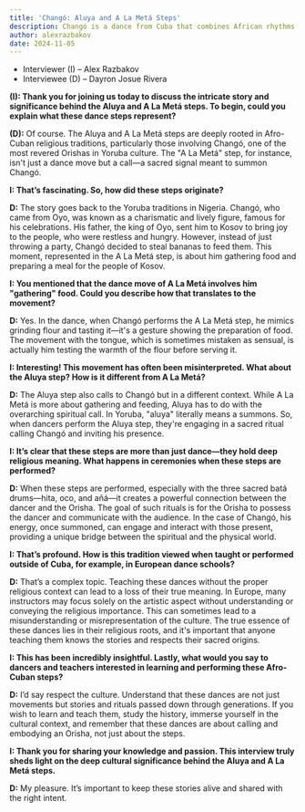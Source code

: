 ```yaml
---
title: 'Changó: Aluya and A La Metá Steps'
description: Changó is a dance from Cuba that combines African rhythms with Spanish and Caribbean music. It's a lively dance that requires a lot of energy and movement.
author: alexrazbakov
date: 2024-11-05
---
```


- Interviewer (I) – Alex Razbakov
- Interviewee (D) – Dayron Josue Rivera

**(I): Thank you for joining us today to discuss the intricate story and significance behind the Aluya and A La Metá steps. To begin, could you explain what these dance steps represent?**

**(D):** Of course. The Aluya and A La Metá steps are deeply rooted in Afro-Cuban religious traditions, particularly those involving Changó, one of the most revered Orishas in Yoruba culture. The "A La Metá" step, for instance, isn't just a dance move but a call—a sacred signal meant to summon Changó.

**I: That’s fascinating. So, how did these steps originate?**

**D:** The story goes back to the Yoruba traditions in Nigeria. Changó, who came from Oyo, was known as a charismatic and lively figure, famous for his celebrations. His father, the king of Oyo, sent him to Kosov to bring joy to the people, who were restless and hungry. However, instead of just throwing a party, Changó decided to steal bananas to feed them. This moment, represented in the A La Metá step, is about him gathering food and preparing a meal for the people of Kosov.

**I: You mentioned that the dance move of A La Metá involves him "gathering" food. Could you describe how that translates to the movement?**

**D:** Yes. In the dance, when Changó performs the A La Metá step, he mimics grinding flour and tasting it—it's a gesture showing the preparation of food. The movement with the tongue, which is sometimes mistaken as sensual, is actually him testing the warmth of the flour before serving it.

**I: Interesting! This movement has often been misinterpreted. What about the Aluya step? How is it different from A La Metá?**

**D:** The Aluya step also calls to Changó but in a different context. While A La Metá is more about gathering and feeding, Aluya has to do with the overarching spiritual call. In Yoruba, "aluya" literally means a summons. So, when dancers perform the Aluya step, they're engaging in a sacred ritual calling Changó and inviting his presence.

**I: It’s clear that these steps are more than just dance—they hold deep religious meaning. What happens in ceremonies when these steps are performed?**

**D:** When these steps are performed, especially with the three sacred batá drums—hita, oco, and añá—it creates a powerful connection between the dancer and the Orisha. The goal of such rituals is for the Orisha to possess the dancer and communicate with the audience. In the case of Changó, his energy, once summoned, can engage and interact with those present, providing a unique bridge between the spiritual and the physical world.

**I: That’s profound. How is this tradition viewed when taught or performed outside of Cuba, for example, in European dance schools?**

**D:** That’s a complex topic. Teaching these dances without the proper religious context can lead to a loss of their true meaning. In Europe, many instructors may focus solely on the artistic aspect without understanding or conveying the religious importance. This can sometimes lead to a misunderstanding or misrepresentation of the culture. The true essence of these dances lies in their religious roots, and it's important that anyone teaching them knows the stories and respects their sacred origins.

**I: This has been incredibly insightful. Lastly, what would you say to dancers and teachers interested in learning and performing these Afro-Cuban steps?**

**D:** I’d say respect the culture. Understand that these dances are not just movements but stories and rituals passed down through generations. If you wish to learn and teach them, study the history, immerse yourself in the cultural context, and remember that these dances are about calling and embodying an Orisha, not just about the steps.

**I: Thank you for sharing your knowledge and passion. This interview truly sheds light on the deep cultural significance behind the Aluya and A La Metá steps.**

**D:** My pleasure. It’s important to keep these stories alive and shared with the right intent.
